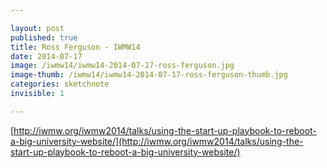 ```yaml
---

layout: post
published: true
title: Ross Ferguson - IWMW14
date: 2014-07-17
image: /iwmw14/iwmw14-2014-07-17-ross-ferguson.jpg
image-thumb: /iwmw14/iwmw14-2014-07-17-ross-ferguson-thumb.jpg
categories: sketchnote
invisible: 1

---
```


[http://iwmw.org/iwmw2014/talks/using-the-start-up-playbook-to-reboot-a-big-university-website/](http://iwmw.org/iwmw2014/talks/using-the-start-up-playbook-to-reboot-a-big-university-website/)
